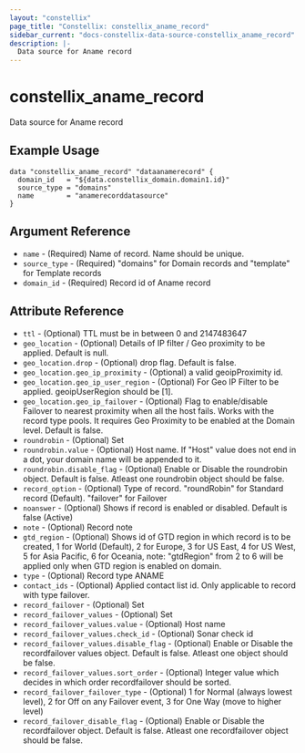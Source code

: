 ```yaml
---
layout: "constellix"
page_title: "Constellix: constellix_aname_record"
sidebar_current: "docs-constellix-data-source-constellix_aname_record"
description: |-
  Data source for Aname record
---
```


# constellix_aname_record #
Data source for Aname record


## Example Usage ##

```hcl
data "constellix_aname_record" "dataanamerecord" {
  domain_id   = "${data.constellix_domain.domain1.id}"
  source_type = "domains"
  name        = "anamerecorddatasource"
}

```
## Argument Reference ##
* `name` - (Required) Name of record. Name should be unique.
* `source_type` - (Required) "domains" for Domain records and "template" for Template records
* `domain_id` - (Required) Record id of Aname record

## Attribute Reference ##

* `ttl` - (Optional) TTL must be in between 0 and 2147483647
* `geo_location` - (Optional) Details of IP filter / Geo proximity to be applied. Default is null.
* `geo_location.drop` - (Optional) drop flag. Default is false.
* `geo_location.geo_ip_proximity` - (Optional) a valid geoipProximity id.
* `geo_location.geo_ip_user_region` - (Optional) For Geo IP Filter to be applied. geoipUserRegion should be [1].
* `geo_location.geo_ip_failover` - (Optional) Flag to enable/disable Failover to nearest proximity when all the host fails. Works with the record type pools. It requires Geo Proximity to be enabled at the Domain level. Default is false.
* `roundrobin` - (Optional) Set
* `roundrobin.value` - (Optional) Host name. If "Host" value does not end in a dot, your domain name will be appended to it.
* `roundrobin.disable_flag` - (Optional) Enable or Disable the roundrobin object. Default is false. Atleast one roundrobin object should be false.
* `record_option` - (Optional) Type of record. "roundRobin" for Standard record (Default). "failover" for Failover
* `noanswer` - (Optional) Shows if record is enabled or disabled. Default is false (Active)
* `note` - (Optional) Record note
* `gtd_region` - (Optional) Shows id of GTD region in which record is to be created, 1 for World (Default), 2 for Europe, 3 for US East, 4 for US West, 5 for Asia Pacific, 6 for Oceania, note: "gtdRegion" from 2 to 6 will be applied only when GTD region is enabled on domain.
* `type` - (Optional) Record type ANAME
* `contact_ids` - (Optional) Applied contact list id. Only applicable to record with type failover.
* `record_failover` - (Optional) Set
* `record_failover_values` - (Optional) Set
* `record_failover_values.value` - (Optional) Host name
* `record_failover_values.check_id` - (Optional) Sonar check id
* `record_failover_values.disable_flag` - (Optional) Enable or Disable the recordfailover values object. Default is false. Atleast one object should be false.
* `record_failover_values.sort_order` - (Optional) Integer value which decides in which order recordfailover should be sorted.
* `record_failover_failover_type` - (Optional) 1 for Normal (always lowest level), 2 for Off on any Failover event, 3 for One Way (move to higher level)
* `record_failover_disable_flag` - (Optional) Enable or Disable the recordfailover object. Default is false. Atleast one recordfailover object should be false.
